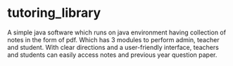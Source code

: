 # tutoring_library
A simple java software which runs on java environment having collection of notes in the form of pdf. Which has 3 modules to perform admin, teacher and student. With clear directions and a user-friendly interface, teachers and students can easily access notes and previous year question paper.
